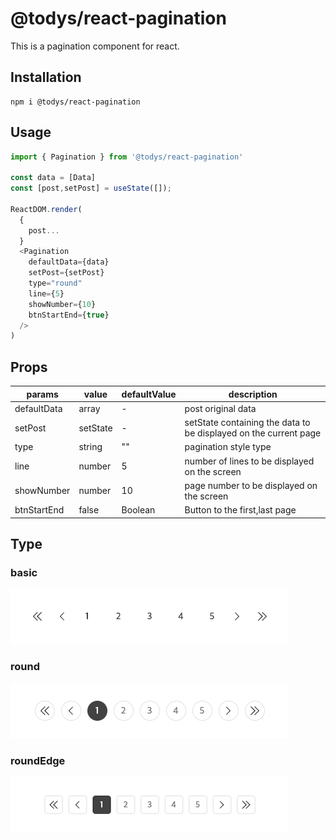 # @todys/react-pagination

This is a pagination component for react.

## Installation

```
npm i @todys/react-pagination
```

## Usage

```javascript
import { Pagination } from '@todys/react-pagination'

const data = [Data]
const [post,setPost] = useState([]);

ReactDOM.render(
  {
    post...
  }
  <Pagination 
    defaultData={data} 
    setPost={setPost} 
    type="round" 
    line={5} 
    showNumber={10}
    btnStartEnd={true}
  />
)
```

## Props

| params | value | defaultValue | description |
|--------|-------|--------------|-------------|
|defaultData|array|-|post original data|
|setPost|setState|-|setState containing the data to be displayed on the current page|
|type|string|""|pagination style type|
|line|number|5|number of lines to be displayed on the screen|
|showNumber|number|10|page number to be displayed on the screen|
|btnStartEnd|false|Boolean|Button to the first,last page|

## Type

### basic   
![basic](./src/lib/img/basic.png)      


### round   
![basic](./src/lib/img/round.png)      


### roundEdge   
![basic](./src/lib/img/roundEdge.png)      